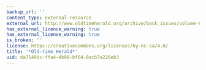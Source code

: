 ```yaml
---
backup_url: ''
content_type: external-resource
external_url: http://www.oldtimeherald.org/archive/back_issues/volume-8/8-2/full-banjo-on-her-knee.html
has_external_licence_warning: true
has_external_license_warning: true
is_broken: ''
license: https://creativecommons.org/licenses/by-nc-sa/4.0/
title: '*Old-time Herald*'
uid: da7149bc-ffa4-4b98-bf64-8acb7a226eb3
---
```


